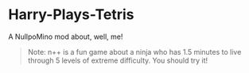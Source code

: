 # Harry-Plays-Tetris
A NullpoMino mod about, well, me!
>Note: n++ is a fun game about a ninja who has 1.5 minutes to live through 5 levels of extreme difficulty. You should try it!
